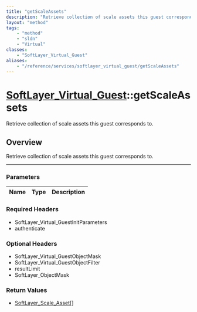 ```yaml
---
title: "getScaleAssets"
description: "Retrieve collection of scale assets this guest corresponds to."
layout: "method"
tags:
    - "method"
    - "sldn"
    - "Virtual"
classes:
    - "SoftLayer_Virtual_Guest"
aliases:
    - "/reference/services/softlayer_virtual_guest/getScaleAssets"
---
```

# [SoftLayer_Virtual_Guest](/reference/services/SoftLayer_Virtual_Guest)::getScaleAssets


Retrieve collection of scale assets this guest corresponds to.


## Overview 
Retrieve collection of scale assets this guest corresponds to.

-----

### Parameters 
|Name | Type | Description |
| --- | --- | --- |


### Required Headers
* SoftLayer_Virtual_GuestInitParameters
* authenticate


### Optional Headers
* SoftLayer_Virtual_GuestObjectMask
* SoftLayer_Virtual_GuestObjectFilter
* resultLimit
* SoftLayer_ObjectMask

### Return Values
* <a href='/reference/datatypes/SoftLayer_Scale_Asset'>SoftLayer_Scale_Asset[] </a>




